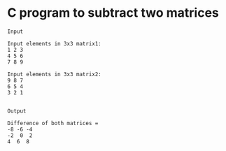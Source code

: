 # C program to subtract two matrices

```
Input

Input elements in 3x3 matrix1:
1 2 3
4 5 6
7 8 9

Input elements in 3x3 matrix2:
9 8 7
6 5 4
3 2 1


Output

Difference of both matrices =
-8 -6 -4
-2  0  2
4  6  8
```
